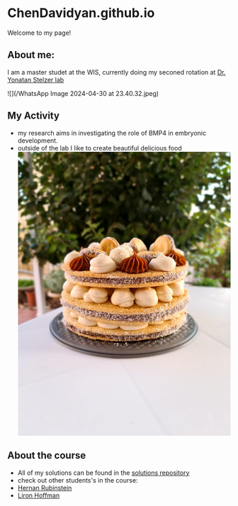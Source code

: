 # ChenDavidyan.github.io

Welcome to my page! 

## About me:
I am a master studet at the WIS, currently doing my seconed rotation at [Dr. Yonatan Stelzer lab](https://www.weizmann.ac.il/mcb/Stelzer/home)

![](/WhatsApp Image 2024-04-30 at 23.40.32.jpeg)

## My Activity
* my research aims in investigating the role of BMP4 in embryonic development.
* outside of the lab I like to create beautiful delicious food
![](/2e3d8908-41d4-4604-8eeb-91bbba1fe5b2.JPG)

## About the course
* All of my solutions can be found in the [solutions repository](https://github.com/ChenDavidyan/Python_assignments/tree/main)
* check out other students's in the course:
* [Hernan Rubinstein](https://hernanrubinstein.github.io/)
* [Liron Hoffman](https://liroh99.github.io/)

